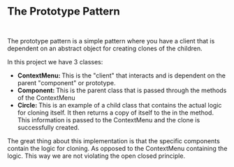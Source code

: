 <p><strong><span style="font-size: 24px;">The Prototype Pattern</span></strong></p>
<p><br></p>
<p>The prototype pattern is a simple pattern where you have a client that is dependent on an abstract object for creating clones of the children.</p>
<p>In this project we have 3 classes:</p>
<ul>
    <li><strong>ContextMenu:&nbsp;</strong>This is the &quot;client&quot; that interacts and is dependent on the parent &quot;component&quot; or prototype.</li>
    <li><strong>Component:&nbsp;</strong>This is the parent class that is passed through the methods of the ContextMenu</li>
    <li><strong>Circle:&nbsp;</strong>This is an example of a child class that contains the actual logic for cloning itself. It then returns a copy of itself to the in the method. This information is passed to the ContextMenu and the clone is successfully created.</li>
</ul>
<p>The great thing about this implementation is that the specific components contain the logic for cloning. As opposed to the ContextMenu containing the logic. This way we are not violating the open closed principle.</p>
